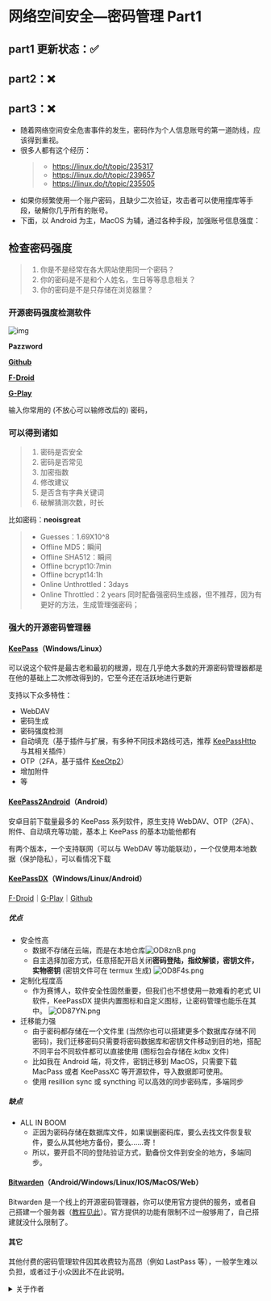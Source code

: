 # **网络空间安全—密码管理 Part1**

## part1 更新状态：✅

## part2：❌

## part3：❌

- 随着网络空间安全危害事件的发生，密码作为个人信息账号的第一道防线，应该得到重视。
- 很多人都有这个经历：
  > - <https://linux.do/t/topic/235317>
  > - <https://linux.do/t/topic/239657>
  > - <https://linux.do/t/topic/235505>
- 如果你频繁使用一个账户密码，且缺少二次验证，攻击者可以使用撞库等手段，破解你几乎所有的账号。
- 下面，以 Android 为主，MacOS 为辅，通过各种手段，加强账号信息强度：

## 检查密码强度

> 1. 你是不是经常在各大网站使用同一个密码？
> 2. 你的密码是不是和个人姓名，生日等等息息相关？
> 3. 你的密码是不是只存储在浏览器里？

### 开源密码强度检测软件

![img](https://f-droid.org/repo/com.cyb3rko.pazzword/en-US/icon_4TlGVCx28WCvT9UWJJd3LIJnGxbG0XnQgrMEhJKROYc=.png)

**Pazzword**

[**Github**](https://github.com/cyb3rko/pazzword)

[**F-Droid**](https://f-droid.org/zh_Hant/packages/com.cyb3rko.pazzword/index.html)

[**G-Play**](https://play.google.com/store/apps/details?id=com.cyb3rko.pazzword&hl=zh)

输入你常用的 (不放心可以输修改后的) 密码，

### 可以得到诸如

> 1. 密码是否安全
> 2. 密码是否常见
> 3. 加密指数
> 4. 修改建议
> 5. 是否含有字典关键词
> 6. 破解猜测次数，时长

比如密码：**neoisgreat**

> - Guesses：1.69X10^8
> - Offline MD5：瞬间
> - Offline SHA512：瞬间
> - Offline bcrypt10:7min
> - Offline bcrypt14:1h
> - Online Unthrottled：3days
> - Online Throttled：2 years
>   同时配备强密码生成器，但不推荐，因为有更好的方法，生成管理强密码；

### 强大的开源密码管理器

#### [KeePass](https://keepass.info/)（Windows/Linux）

可以说这个软件是最古老和最初的根源，现在几乎绝大多数的开源密码管理器都是在他的基础上二次修改得到的，它至今还在活跃地进行更新

支持以下众多特性：

- WebDAV
- 密码生成
- 密码强度检测
- 自动填充（基于插件与扩展，有多种不同技术路线可选，推荐 [KeePassHttp](https://keepass.info/plugins.html#keepasshttp) 与其相关插件）
- OTP（2FA，基于插件 [KeeOtp2](https://keepass.info/plugins.html#keeotp)）
- 增加附件
- 等

#### [KeePass2Android](https://github.com/PhilippC/keepass2android)（Android）

安卓目前下载量最多的 KeePass 系列软件，原生支持 WebDAV、OTP（2FA）、附件、自动填充等功能，基本上 KeePass 的基本功能他都有

有两个版本，一个支持联网（可以与 WebDAV 等功能联动），一个仅使用本地数据（保护隐私），可以看情况下载

#### [KeePassDX](https://github.com/Kunzisoft/KeePassDX)（Windows/Linux/Android）

[F-Droid](https://f-droid.org/packages/com.kunzisoft.keepass.libre/)｜[G-Play](https://play.google.com/store/apps/details?id=com.kunzisoft.keepass.free)｜[Github](https://github.com/Kunzisoft/KeePassDX/releases)

##### 优点

- 安全性高
  - 数据不存储在云端，而是在本地仓库![OD8znB.png](https://ooo.0x0.ooo/2024/10/26/OD8znB.png)
  - 自主选择加密方式，任意搭配开启关闭**密码登陆，指纹解锁，密钥文件，实物密钥**
    (密钥文件可在 termux 生成)
    ![OD8F4s.png](https://ooo.0x0.ooo/2024/10/26/OD8F4s.png)
- 定制化程度高
  - 作为赛博人，软件安全性固然重要，但我们也不想使用一款难看的老式 UI 软件，KeePassDX 提供内置图标和自定义图标，让密码管理也能乐在其中。
    ![OD87YN.png](https://ooo.0x0.ooo/2024/10/26/OD87YN.png)
- 迁移能力强
  - 由于密码都存储在一个文件里 (当然你也可以搭建更多个数据库存储不同密码)，我们迁移密码只需要将密码数据库和密钥文件移动到目的地，搭配不同平台不同软件都可以直接使用 (图标包会存储在.kdbx 文件)
  - 比如我在 Android 端，将文件，密钥迁移到 MacOS，只需要下载 MacPass 或者 KeePassXC 等开源软件，导入数据即可使用。
  - 使用 resillion sync 或 syncthing 可以高效的同步密码库，多端同步

##### 缺点

- ALL IN BOOM
  - 正因为密码存储在数据库文件，如果误删密码库，要么去找文件恢复软件，要么从其他地方备份，要么......寄！
  - 所以，要开启不同的登陆验证方式，勤备份文件到安全的地方，多端同步。

#### [Bitwarden](https://bitwarden.com/)（Android/Windows/Linux/IOS/MacOS/Web）

Bitwarden 是一个线上的开源密码管理器，你可以使用官方提供的服务，或者自己搭建一个服务器（[教程见此](https://www.iplaysoft.com/bitwarden-self-host.html)）。官方提供的功能有限制不过一般够用了，自己搭建就没什么限制了。

#### 其它

其他付费的密码管理软件因其收费较为高昂（例如 LastPass 等），一般学生难以负担，或者过于小众因此不在此说明。

<details>
<summary>关于作者</summary>

> 文章地址：
>
> - Linuxdo <https://linux.do/t/topic/242686>
>  - Ac-Wiki <https://github.com/Ac-Wiki/Ac-WiKi/blob/main/03-tools/cyber%20security/password_manage1.md>
>
> 作者：
>
> - user695(linux.do) <https://linux.do/u/user695/summary>
> - KipJaychou(Github) <https://github.com/KipJayChou>
>
> 向我申请 Linuxdo 邀请码：
> [mailto:jay20070220@gmail.com](mailto:jay20070220@gmail.com)

</details>
